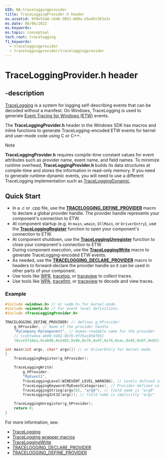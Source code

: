 ```yaml
---
UID: NA:traceloggingprovider
title: TraceLoggingProvider.h header
ms.assetid: 9f0e53a0-c646-3851-b09a-e5e45c361a3c
ms.date: 06/06/2022
ms.keywords:
ms.topic: conceptual
tech.root: tracelogging
f1_keywords:
  - traceloggingprovider
  - traceloggingprovider/traceloggingprovider
---
```


# TraceLoggingProvider.h header

## -description

[TraceLogging](../_tracelogging/index.md) is a system for logging
self-describing events that can be decoded without a manifest. On Windows,
TraceLogging is used to generate
[Event Tracing for Windows (ETW)](https://docs.microsoft.com/windows/win32/etw/about-event-tracing)
events.

The **TraceLoggingProvider.h** header in the Windows SDK has macros and inline
functions to generate TraceLogging-encoded ETW events for kernel and user-mode
code using C or C++.

> [!NOTE]
> **TraceLoggingProvider.h** requires compile-time constant values for
> event attributes such as provider name, event name, and field names. To
> minimize runtime overhead, **TraceLoggingProvider.h** builds its data
> structures at compile-time and stores the information in read-only memory. If
> you need to generate runtime-dynamic events, you will need to use a different
> TraceLogging implementation such as
> [TraceLoggingDynamic](https://github.com/microsoft/tracelogging/tree/main/etw).

## Quick Start

- In a .c or .cpp file, use the
  [**TRACELOGGING_DEFINE_PROVIDER**](./nf-traceloggingprovider-tracelogging_declare_provider.md)
  macro to declare a global provider handle. The provider handle represents your
  component's connection to ETW.
- At component startup (e.g. in `main`, `wmain`, `DllMain`, or `DriverEntry`),
  use the
  [**TraceLoggingRegister**](./nf-traceloggingprovider-traceloggingregister.md)
  function to open your component's connection to ETW.
- At component shutdown, use the
  [**TraceLoggingUnregister**](./nf-traceloggingprovider-traceloggingunregister.md)
  function to close your component's connection to ETW.
- During component execution, use the
  [**TraceLoggingWrite**](./nf-traceloggingprovider-traceloggingwrite.md) macro
  to generate TraceLogging-encoded ETW events.
- As needed, use the
  [**TRACELOGGING_DECLARE_PROVIDER**](./nf-traceloggingprovider-tracelogging_declare_provider.md)
  macro in headers to forward-declare the provider handle so it can be used in
  other parts of your component.
- Use tools like [WPR](/windows-hardware/test/wpt/introduction-to-wpr),
  [tracelog](/windows-hardware/drivers/devtest/tracelog), or
  [traceview](/windows-hardware/drivers/devtest/traceview) to collect traces.
- Use tools like [WPA](/windows-hardware/test/wpt/windows-performance-analyzer),
  [tracefmt](/windows-hardware/drivers/devtest/tracefmt), or
  [traceview](/windows-hardware/drivers/devtest/traceview) to decode and view
  traces.

### Example

```c
#include <windows.h> // or <wdm.h> for kernel-mode.
#include <winmeta.h> // For event level definitions.
#include <TraceLoggingProvider.h>

TRACELOGGING_DEFINE_PROVIDER( // defines g_hProvider
    g_hProvider, // Name of the provider handle
    "MyCompany.MyComponent", // Human-readable name for the provider
    // {ce5fa4ea-ab00-5402-8b76-9f76ac858fb5}
    (0xce5fa4ea,0xab00,0x5402,0x8b,0x76,0x9f,0x76,0xac,0x85,0x8f,0xb5));

int main(int argc, char* argv[]) // or DriverEntry for kernel-mode.
{
    TraceLoggingRegister(g_hProvider);

    TraceLoggingWrite(
        g_hProvider,
        "MyEvent1",
        TraceLoggingLevel(WINEVENT_LEVEL_WARNING), // Levels defined in <winmeta.h>
        TraceLoggingKeyword(MyEventCategories), // Provider-defined categories
        TraceLoggingString(argv[0], "arg0"), // field name is "arg0"
        TraceLoggingInt32(argc)); // field name is implicitly "argc"

    TraceLoggingUnregister(g_hProvider);
    return 0;
}
```

For more information, see:

- [TraceLogging](../_tracelogging/index.md)
- [TraceLogging wrapper macros](/windows/desktop/tracelogging/tracelogging-wrapper-macros)
- [TraceLoggingWrite](./nf-traceloggingprovider-traceloggingwrite.md)
- [TRACELOGGING_DECLARE_PROVIDER](./nf-traceloggingprovider-tracelogging_declare_provider.md)
- [TRACELOGGING_DEFINE_PROVIDER](./nf-traceloggingprovider-tracelogging_define_provider.md)
